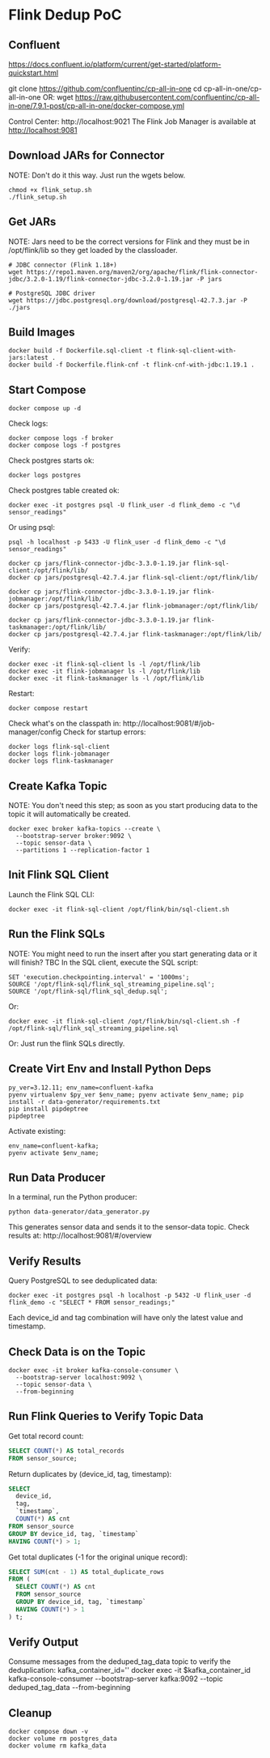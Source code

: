 # Flink Dedup PoC

## Confluent
https://docs.confluent.io/platform/current/get-started/platform-quickstart.html

git clone https://github.com/confluentinc/cp-all-in-one
cd cp-all-in-one/cp-all-in-one
OR:
wget https://raw.githubusercontent.com/confluentinc/cp-all-in-one/7.9.1-post/cp-all-in-one/docker-compose.yml

Control Center: http://localhost:9021
The Flink Job Manager is available at [http://localhost:9081](http://localhost:9081)

## Download JARs for Connector
NOTE: Don't do it this way. Just run the wgets below.
```SH
chmod +x flink_setup.sh
./flink_setup.sh
```
## Get JARs
NOTE: Jars need to be the correct versions for Flink and they must be in /opt/flink/lib so they get loaded
by the classloader.
```SH
# JDBC connector (Flink 1.18+)
wget https://repo1.maven.org/maven2/org/apache/flink/flink-connector-jdbc/3.2.0-1.19/flink-connector-jdbc-3.2.0-1.19.jar -P jars

# PostgreSQL JDBC driver
wget https://jdbc.postgresql.org/download/postgresql-42.7.3.jar -P ./jars
```
## Build Images
```SH
docker build -f Dockerfile.sql-client -t flink-sql-client-with-jars:latest .
docker build -f Dockerfile.flink-cnf -t flink-cnf-with-jdbc:1.19.1 .
```

## Start Compose
``` SH
docker compose up -d
```
Check logs:
```SH
docker compose logs -f broker
docker compose logs -f postgres
```
Check postgres starts ok:
```SH
docker logs postgres
```

Check postgres table created ok:
```SH
docker exec -it postgres psql -U flink_user -d flink_demo -c "\d sensor_readings"
```
Or using psql:
```SH
psql -h localhost -p 5433 -U flink_user -d flink_demo -c "\d sensor_readings"
```



```SH
docker cp jars/flink-connector-jdbc-3.3.0-1.19.jar flink-sql-client:/opt/flink/lib/
docker cp jars/postgresql-42.7.4.jar flink-sql-client:/opt/flink/lib/

docker cp jars/flink-connector-jdbc-3.3.0-1.19.jar flink-jobmanager:/opt/flink/lib/
docker cp jars/postgresql-42.7.4.jar flink-jobmanager:/opt/flink/lib/

docker cp jars/flink-connector-jdbc-3.3.0-1.19.jar flink-taskmanager:/opt/flink/lib/
docker cp jars/postgresql-42.7.4.jar flink-taskmanager:/opt/flink/lib/
```
Verify:
```SH
docker exec -it flink-sql-client ls -l /opt/flink/lib
docker exec -it flink-jobmanager ls -l /opt/flink/lib
docker exec -it flink-taskmanager ls -l /opt/flink/lib
```
Restart:
```SH
docker compose restart
```
Check what's on the classpath in: http://localhost:9081/#/job-manager/config
Check for startup errors:
```SH
docker logs flink-sql-client
docker logs flink-jobmanager
docker logs flink-taskmanager
```

## Create Kafka Topic
NOTE: You don't need this step; as soon as you start producing data to the topic it will automatically be created.
```SH
docker exec broker kafka-topics --create \
  --bootstrap-server broker:9092 \
  --topic sensor-data \
  --partitions 1 --replication-factor 1
```

## Init Flink SQL Client
Launch the Flink SQL CLI:
```SH
docker exec -it flink-sql-client /opt/flink/bin/sql-client.sh
```
## Run the Flink SQLs
NOTE: You might need to run the insert after you start generating data or it will finish? TBC
In the SQL client, execute the SQL script:
``` SH
SET 'execution.checkpointing.interval' = '1000ms';
SOURCE '/opt/flink-sql/flink_sql_streaming_pipeline.sql';
SOURCE '/opt/flink-sql/flink_sql_dedup.sql';
```
Or:
```SH
docker exec -it flink-sql-client /opt/flink/bin/sql-client.sh -f /opt/flink-sql/flink_sql_streaming_pipeline.sql
```
Or:
Just run the flink SQLs directly.

## Create Virt Env and Install Python Deps
```SH
py_ver=3.12.11; env_name=confluent-kafka
pyenv virtualenv $py_ver $env_name; pyenv activate $env_name; pip install -r data-generator/requirements.txt
pip install pipdeptree
pipdeptree
```
Activate existing:
```SH
env_name=confluent-kafka;
pyenv activate $env_name;
```

## Run Data Producer
In a terminal, run the Python producer:
```SH
python data-generator/data_generator.py
```
This generates sensor data and sends it to the sensor-data topic.
Check results at: http://localhost:9081/#/overview

## Verify Results
Query PostgreSQL to see deduplicated data:
``` SH
docker exec -it postgres psql -h localhost -p 5432 -U flink_user -d flink_demo -c "SELECT * FROM sensor_readings;"
```
Each device_id and tag combination will have only the latest value and timestamp.


## Check Data is on the Topic
```SH
docker exec -it broker kafka-console-consumer \
  --bootstrap-server localhost:9092 \
  --topic sensor-data \
  --from-beginning
```

## Run Flink Queries to Verify Topic Data
Get total record count:
```SQL
SELECT COUNT(*) AS total_records
FROM sensor_source;
```
Return duplicates by (device_id, tag, timestamp):
```SQL
SELECT
  device_id,
  tag,
  `timestamp`,
  COUNT(*) AS cnt
FROM sensor_source
GROUP BY device_id, tag, `timestamp`
HAVING COUNT(*) > 1;
```
Get total duplicates (-1 for the original unique record):
```SQL
SELECT SUM(cnt - 1) AS total_duplicate_rows
FROM (
  SELECT COUNT(*) AS cnt
  FROM sensor_source
  GROUP BY device_id, tag, `timestamp`
  HAVING COUNT(*) > 1
) t;

```

## Verify Output
Consume messages from the deduped_tag_data topic to verify the deduplication:
kafka_container_id=''
docker exec -it $kafka_container_id kafka-console-consumer --bootstrap-server kafka:9092 --topic deduped_tag_data --from-beginning


## Cleanup
```SH
docker compose down -v
docker volume rm postgres_data
docker volume rm kafka_data
```
